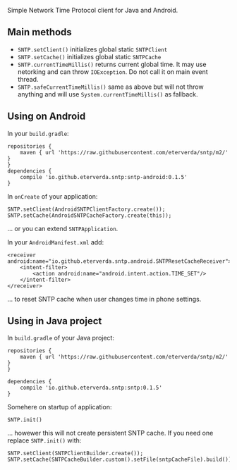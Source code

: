 Simple Network Time Protocol client for Java and Android.

Main methods
------------

- `SNTP.setClient()` initializes global static `SNTPClient`
- `SNTP.setCache()` initializes global static `SNTPCache`
- `SNTP.currentTimeMillis()` returns current global time. It may use netorking and can throw `IOException`. Do not call it on main event thread.
- `SNTP.safeCurrentTimeMillis()` same as above but will not throw anything and will use `System.currentTimeMillis()` as fallback.

Using on Android
----------------

In your `build.gradle`:

    repositories {
        maven { url 'https://raw.githubusercontent.com/eterverda/sntp/m2/' }
    }
    dependencies {
        compile 'io.github.eterverda.sntp:sntp-android:0.1.5'
    }

In `onCreate` of your application:

    SNTP.setClient(AndroidSNTPClientFactory.create());
    SNTP.setCache(AndroidSNTPCacheFactory.create(this));

... or you can extend `SNTPApplication`.

In your `AndroidManifest.xml` add:

    <receiver android:name="io.github.eterverda.sntp.android.SNTPResetCacheReceiver">
        <intent-filter>
            <action android:name="android.intent.action.TIME_SET"/>
        </intent-filter>
    </receiver>

... to reset SNTP cache when user changes time in phone settings.

Using in Java project
---------------------


In `build.gradle` of your Java project:

    repositories {
        maven { url 'https://raw.githubusercontent.com/eterverda/sntp/m2/' }
    }

    dependencies {
        compile 'io.github.eterverda.sntp:sntp:0.1.5'
    }

Somehere on startup of application:

    SNTP.init()

... howewer this will not create persistent SNTP cache. If you need one replace `SNTP.init()` with:

    SNTP.setClient(SNTPClientBuilder.create());
    SNTP.setCache(SNTPCacheBuilder.custom().setFile(sntpCacheFile).build());
